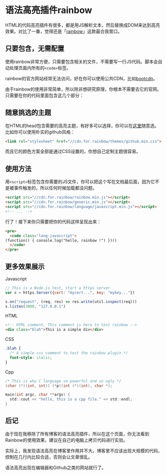 # 语法高亮插件rainbow


HTML的代码高亮插件有很多，都是用JS解析文本，然后替换成DOM来达到高亮效果。对比了一番，觉得还是「[rainbow][rainbow_homepage]」这款最合我胃口。


## 只要包含，无需配置

使用rainbow非常方便，只需要包含相关的文件，不需要写一行JS代码。脚本会自动处理页面内所有的`<code>`标签。

rainbow的官方网站经常无法访问，好在你可以使用公共CDN，比如[bootcdn][bootcdn]。

由于rainbow的使用非常简单，所以除非想研究原理，你根本不需要去它的官网。只需要在你的代码里面包含这几个部分：


## 随意挑选的主题

在HTML的head包含需要的高亮主题，有好多可以选择，你可以在[这里][rainbow_bootcdn]随意选。比如你可以使用朴实的github风格：

```html
<link rel="stylesheet" href="//cdn.for.rainbow/themes/github.min.css">
```

而且它的颜色方案全部是通过CSS设置的，你想自己定制主题很容易。


## 使用方法

用`<script>`标签包含你需要的JS文件，你可以把这个写在文档最后面，因为它不是被事件触发的，所以任何时候加载都没问题。

```html
<script src="//cdn.for.rainbow/rainbow.min.js"></script>
<script src="//cdn.for.rainbow/generic.min.js"></script>
<script src="//cdn.for.rainbow/language/javascript.min.js"></script>
<!-- ... -->
```

行了！接下来你只需要把你的代码这样呈现出来：

```html
<pre>
  <code class="lang-javascript">
(function() { console.log("hello, rainbow !") })()
  </code>
</pre>
```


## 更多效果展示

Javascript

```javascript
// This is a Node.js test, start a https server
var s = https.Server({cert: "mycert...", key: "mykey..."})

s.on("request", (req, res) => res.write(util.inspect(req)))
s.listen(3000, "127.0.0.1")
```

HTML

```html
<!-- HTML comment, This comment is here to test rainbow -->
<div class="blah">This is a simple div</div>
```

CSS

```css
.blah {
  /* A simple css comment to test the rainbow plugin */
  font-style: italic;
}
```

Cpp

```c
/* This is why C language so powerful and so ugly */
(char (*)(int, int)) (*p)(int (*)(int), char *);

main(int argc, char **argv) {
  std::cout << "hello, this is a cpp file." << std::endl;
}
```


## 后记

由于现在我移除了所有博客的语法高亮插件，所以在这个页面，你无法看到Rainbow的使用效果，建议在自己的电脑上拷贝代码进行实验。

实际上，我发现语法高亮在博客里作用并不大。博客里不应该出现大规模的代码，控制在几行内比较合适，否则会让文章很乱。

语法高亮出现在编辑器和Github之类的网站就行了。


[rainbow_homepage]: https://craig.is/making/rainbows
[bootcdn]: http://www.bootcdn.cn/
[rainbow_bootcdn]: http://www.bootcdn.cn/rainbow/


